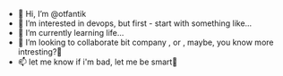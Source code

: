 - 👋 Hi, I’m @otfantik
- 👀 I’m interested in devops, but first - start with something like...
- 🌱 I’m currently learning life...
- 💞️ I’m looking to collaborate bit company , or , maybe, you know more intresting?🥱
- 📫 let me know if i'm bad, let me be smart💃
